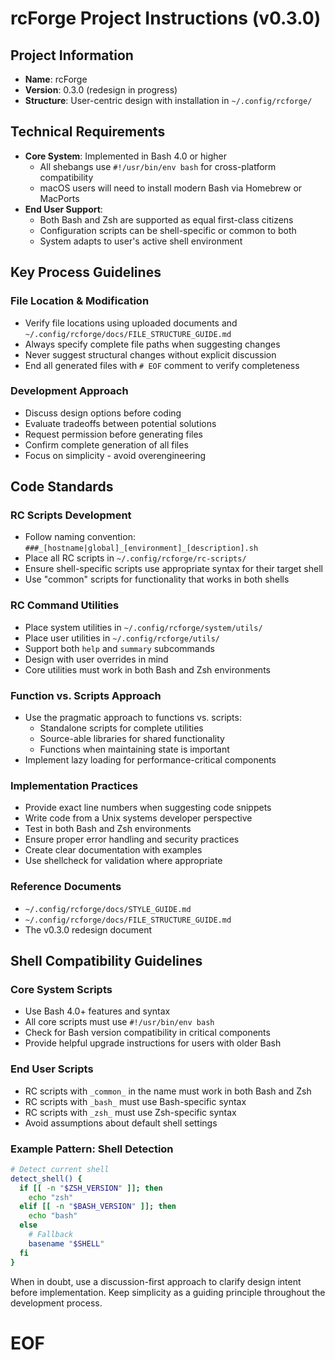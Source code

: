 # rcForge Project Instructions (v0.3.0)

## Project Information
- **Name**: rcForge
- **Version**: 0.3.0 (redesign in progress)
- **Structure**: User-centric design with installation in `~/.config/rcforge/`

## Technical Requirements
- **Core System**: Implemented in Bash 4.0 or higher
  - All shebangs use `#!/usr/bin/env bash` for cross-platform compatibility
  - macOS users will need to install modern Bash via Homebrew or MacPorts
- **End User Support**:
  - Both Bash and Zsh are supported as equal first-class citizens
  - Configuration scripts can be shell-specific or common to both
  - System adapts to user's active shell environment

## Key Process Guidelines

### File Location & Modification
- Verify file locations using uploaded documents and `~/.config/rcforge/docs/FILE_STRUCTURE_GUIDE.md`
- Always specify complete file paths when suggesting changes
- Never suggest structural changes without explicit discussion
- End all generated files with `# EOF` comment to verify completeness

### Development Approach
- Discuss design options before coding
- Evaluate tradeoffs between potential solutions
- Request permission before generating files
- Confirm complete generation of all files
- Focus on simplicity - avoid overengineering

## Code Standards

### RC Scripts Development
- Follow naming convention: `###_[hostname|global]_[environment]_[description].sh`
- Place all RC scripts in `~/.config/rcforge/rc-scripts/`
- Ensure shell-specific scripts use appropriate syntax for their target shell
- Use "common" scripts for functionality that works in both shells

### RC Command Utilities
- Place system utilities in `~/.config/rcforge/system/utils/`
- Place user utilities in `~/.config/rcforge/utils/`
- Support both `help` and `summary` subcommands
- Design with user overrides in mind
- Core utilities must work in both Bash and Zsh environments

### Function vs. Scripts Approach
- Use the pragmatic approach to functions vs. scripts:
  - Standalone scripts for complete utilities
  - Source-able libraries for shared functionality
  - Functions when maintaining state is important
- Implement lazy loading for performance-critical components

### Implementation Practices
- Provide exact line numbers when suggesting code snippets
- Write code from a Unix systems developer perspective
- Test in both Bash and Zsh environments
- Ensure proper error handling and security practices
- Create clear documentation with examples
- Use shellcheck for validation where appropriate

### Reference Documents
- `~/.config/rcforge/docs/STYLE_GUIDE.md`
- `~/.config/rcforge/docs/FILE_STRUCTURE_GUIDE.md`
- The v0.3.0 redesign document

## Shell Compatibility Guidelines

### Core System Scripts
- Use Bash 4.0+ features and syntax
- All core scripts must use `#!/usr/bin/env bash`
- Check for Bash version compatibility in critical components
- Provide helpful upgrade instructions for users with older Bash

### End User Scripts
- RC scripts with `_common_` in the name must work in both Bash and Zsh
- RC scripts with `_bash_` must use Bash-specific syntax
- RC scripts with `_zsh_` must use Zsh-specific syntax
- Avoid assumptions about default shell settings

### Example Pattern: Shell Detection
```bash
# Detect current shell
detect_shell() {
  if [[ -n "$ZSH_VERSION" ]]; then
    echo "zsh"
  elif [[ -n "$BASH_VERSION" ]]; then
    echo "bash"
  else
    # Fallback
    basename "$SHELL"
  fi
}
```

When in doubt, use a discussion-first approach to clarify design intent before implementation. Keep simplicity as a guiding principle throughout the development process.

# EOF
